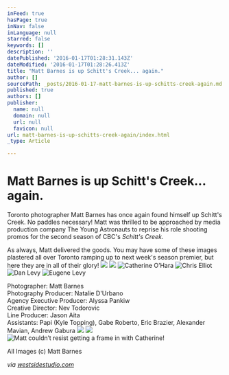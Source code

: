 ```yaml
---
inFeed: true
hasPage: true
inNav: false
inLanguage: null
starred: false
keywords: []
description: ''
datePublished: '2016-01-17T01:28:31.143Z'
dateModified: '2016-01-17T01:28:26.413Z'
title: "Matt Barnes is up Schitt's Creek... again."
author: []
sourcePath: _posts/2016-01-17-matt-barnes-is-up-schitts-creek-again.md
published: true
authors: []
publisher:
  name: null
  domain: null
  url: null
  favicon: null
url: matt-barnes-is-up-schitts-creek-again/index.html
_type: Article

---
```

# Matt Barnes is up Schitt's Creek... again.

Toronto photographer Matt Barnes has once again found himself up Schitt's Creek.  No paddles necessary!  Matt was thrilled to be approached by media production company The Young Astronauts to reprise his role shooting promos for the second season of CBC's _Schitt's Creek_.  

As always, Matt delivered the goods. You may have some of these images plastered all over Toronto ramping up to next week's season premier, but here they are in all of their glory! ![](https://s3-us-west-2.amazonaws.com/the-grid-img/p/fb3b79906126464c1d6a6cd1914cbe674bae443b.jpg)
![](https://s3-us-west-2.amazonaws.com/the-grid-img/p/eea128d21f36f746e97c918ed1491d30823cad3c.jpg)
![Catherine O’Hara](https://the-grid-user-content.s3-us-west-2.amazonaws.com/4389db08-f6c8-4216-a7cd-df89e9700d40.jpg)
![Chris Elliot](https://the-grid-user-content.s3-us-west-2.amazonaws.com/3741f8b1-3f06-4e6e-8832-43afa593f814.jpg)
![Dan Levy](https://the-grid-user-content.s3-us-west-2.amazonaws.com/1175d73d-c552-4d59-aa66-4b8c9bc0065c.jpg)
![Eugene Levy](https://the-grid-user-content.s3-us-west-2.amazonaws.com/978c48f7-2507-44da-a5fb-e97980944846.jpg)

Photographer: Matt Barnes   
Photography Producer: Natalie D'Urbano  
Agency Executive Producer: Alyssa Pankiw  
Creative Director: Nev Todorovic  
Line Producer: Jason Aita  
Assistants: Papi (Kyle Topping), Gabe Roberto, Eric Brazier, Alexander Mavian, Andrew Gabura
![](https://the-grid-user-content.s3-us-west-2.amazonaws.com/90e3ee23-81e7-4e0a-8416-2e5907709f37.jpg)
![](https://the-grid-user-content.s3-us-west-2.amazonaws.com/127ceb0a-75d1-47ae-ba85-df76cc5f988a.jpg)
![Matt couldn’t resist getting a frame in with Catherine!](https://the-grid-user-content.s3-us-west-2.amazonaws.com/34e368ce-c7ea-4ba0-86dd-c58f3417cc01.jpg)

All Images (c) Matt Barnes

_via [westsidestudio.com][0]_

[0]: http://www.westsidestudio.com/blog/?p=24682